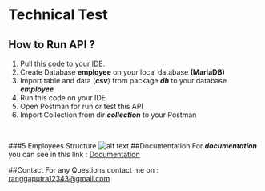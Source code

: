 # Technical Test
## How to Run API ?
1. Pull this code to your IDE.</br>
2. Create Database **employee** on your local database **(MariaDB)**</br>
3. Import table and data (***csv***) from package ***db*** to your database ***employee***</br>
4. Run this code on your IDE</br>
5. Open Postman for run or test this API</br>
6. Import Collection from dir ***collection*** to your Postman</br>
</br>

###5 Employees Structure
![alt text](https://dev.mysql.com/doc/employee/en/images/employees-schema.png)
##Documentation
For ***documentation*** you can see in this link : <a href="https://documenter.getpostman.com/view/14610971/2s93m1ak5T#14eb5a88-486f-4909-a958-e9f7d5b251ff" target="_blank">Documentation</a></br>

##Contact 
For any Questions contact me on : <a href="mailto:name@rapidtables.com?subject=Question%20of%20Technical%20Test%20API%20Employee" target="_blank">ranggaputra12343@gmail.com</a></br>